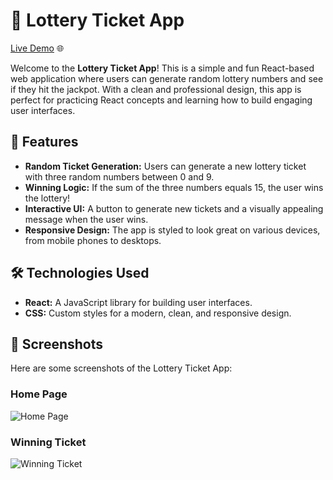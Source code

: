 # 🎰 Lottery Ticket App

[Live Demo](https://lotteryappvercel.vercel.app/) 🌐

Welcome to the **Lottery Ticket App**! This is a simple and fun React-based web application where users can generate random lottery numbers and see if they hit the jackpot. With a clean and professional design, this app is perfect for practicing React concepts and learning how to build engaging user interfaces.

## 🚀 Features

- **Random Ticket Generation:** Users can generate a new lottery ticket with three random numbers between 0 and 9.
- **Winning Logic:** If the sum of the three numbers equals 15, the user wins the lottery!
- **Interactive UI:** A button to generate new tickets and a visually appealing message when the user wins.
- **Responsive Design:** The app is styled to look great on various devices, from mobile phones to desktops.

## 🛠️ Technologies Used

- **React:** A JavaScript library for building user interfaces.
- **CSS:** Custom styles for a modern, clean, and responsive design.

## 📸 Screenshots

Here are some screenshots of the Lottery Ticket App:

### Home Page
![Home Page](https://github.com/Altamashhhhhh/Altamashhhhhh.github.io/blob/main/lottery1.png?raw=true)

### Winning Ticket
![Winning Ticket](https://github.com/Altamashhhhhh/Altamashhhhhh.github.io/blob/main/lottery2.png?raw=true)

